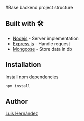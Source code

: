 #Base backend project structure

## Built with 🛠️

* [Nodejs](https://nodejs.org/es/) - Server implementation
* [Express js](https://expressjs.com/es/) - Handle request
* [Mongoose](https://mongoosejs.com/) - Store data in db

## Installation

Install npm dependencies

```bash
npm install
```

## Author
 [Luis Hernández](https://www.linkedin.com/in/luis-antonio-hern%C3%A1ndez-castillo-889608128/)
